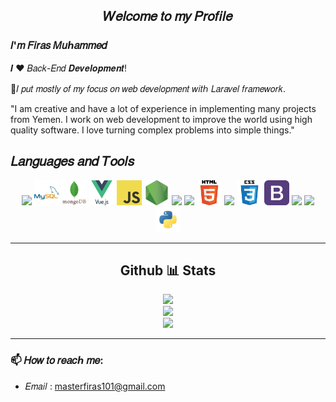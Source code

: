 <p align="center">
 <h2 align="center">𝑊𝑒𝑙𝑐𝑜𝑚𝑒 𝑡𝑜 𝑚𝑦 𝑃𝑟𝑜𝑓𝑖𝑙𝑒</h2>
</p>

### 𝐼'𝑚 𝐹𝑖𝑟𝑎𝑠 𝑀𝑢ℎ𝑎𝑚𝑚𝑒𝑑

𝑰 ❤️ 𝐵𝑎𝑐𝑘-𝐸𝑛𝑑 𝑫𝒆𝒗𝒆𝒍𝒐𝒑𝒎𝒆𝒏𝒕!


:vulcan_salute:𝐼 𝑝𝑢𝑡 𝑚𝑜𝑠𝑡𝑙𝑦 𝑜𝑓 𝑚𝑦 𝑓𝑜𝑐𝑢𝑠 𝑜𝑛 𝑤𝑒𝑏 𝑑𝑒𝑣𝑒𝑙𝑜𝑝𝑚𝑒𝑛𝑡 𝑤𝑖𝑡ℎ 𝐿𝑎𝑟𝑎𝑣𝑒𝑙 𝑓𝑟𝑎𝑚𝑒𝑤𝑜𝑟𝑘. 


"I am creative and have a lot of experience in implementing many projects from Yemen. I work on web development to improve the world using high quality software. I love turning complex problems into simple things."

## 𝐿𝑎𝑛𝑔𝑢𝑎𝑔𝑒𝑠 𝑎𝑛𝑑 𝑇𝑜𝑜𝑙𝑠



<p align="center">

  <div align="center">
  <code><img height="40" src="https://cdn.jsdelivr.net/gh/devicons/devicon@latest/icons/laravel/laravel-original.svg"></code>
  <code><img height="40" src="https://raw.githubusercontent.com/devicons/devicon/master/icons/mysql/mysql-original-wordmark.svg"></code>
  <code><img height="40" src="https://raw.githubusercontent.com/devicons/devicon/master/icons/mongodb/mongodb-original-wordmark.svg"></code>
  <code><img height="40" src="https://raw.githubusercontent.com/devicons/devicon/master/icons/vuejs/vuejs-original-wordmark.svg"></code>
  <code><img height="40" src="https://raw.githubusercontent.com/github/explore/80688e429a7d4ef2fca1e82350fe8e3517d3494d/topics/javascript/javascript.png"></code>
  <code><img height="40" src="https://raw.githubusercontent.com/github/explore/80688e429a7d4ef2fca1e82350fe8e3517d3494d/topics/nodejs/nodejs.png"></code>
  <code><img height="40" src="https://cdn.svgporn.com/logos/php.svg"></code>
  <code><img height="40" src="https://www.vectorlogo.zone/logos/figma/figma-icon.svg"></code>
  <code><img height="40" src="https://raw.githubusercontent.com/github/explore/80688e429a7d4ef2fca1e82350fe8e3517d3494d/topics/html/html.png"></code>
  <code><img height="40" src="https://cdn.svgporn.com/logos/tailwindcss-icon.svg"></code>
  <code><img height="40" src="https://raw.githubusercontent.com/github/explore/80688e429a7d4ef2fca1e82350fe8e3517d3494d/topics/css/css.png"></code>
  <code><img height="40" src="https://raw.githubusercontent.com/github/explore/80688e429a7d4ef2fca1e82350fe8e3517d3494d/topics/bootstrap/bootstrap.png"></code>
  <code><img height="40" src="https://cdn.svgporn.com/logos/git-icon.svg"></code>
  <code><img height="40" src="https://cdn.svgporn.com/logos/sass.svg"></code>
  <code><img height="40" src="https://raw.githubusercontent.com/github/explore/80688e429a7d4ef2fca1e82350fe8e3517d3494d/topics/python/python.png"></code>
  </div>
  </p>

---

<p align="center">
 <h2 align="center">Github 📊 Stats</h2>
</p>

 <div align="center">
  
  ![](https://github-readme-stats.vercel.app/api?username=masterfiras101&theme=transparent&hide_border=false&include_all_commits=false&count_private=false)<br/>
  ![](https://github-readme-streak-stats.herokuapp.com/?user=masterfiras101&theme=transparent&hide_border=false)<br/>
  ![](https://github-readme-stats.vercel.app/api/top-langs/?username=masterfiras101&theme=transparent&hide_border=false&include_all_commits=false&count_private=false&layout=compact)
  
 </div>

---

 
### 📫 𝐻𝑜𝑤 𝑡𝑜 𝑟𝑒𝑎𝑐ℎ 𝑚𝑒:

- 𝐸𝑚𝑎𝑖𝑙 : masterfiras101@gmail.com

  
